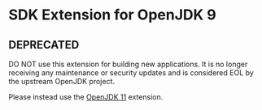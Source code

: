 # SDK Extension for OpenJDK 9

## DEPRECATED

DO NOT use this extension for building new applications. It is no longer receiving any maintenance or security updates and is considered EOL by the upstream OpenJDK project.

Please instead use the [OpenJDK 11](https://github.com/flathub/org.freedesktop.Sdk.Extension.openjdk11) extension.

